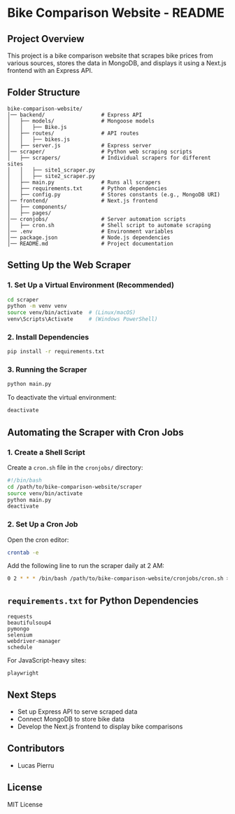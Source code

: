 # Bike Comparison Website - README

## Project Overview
This project is a bike comparison website that scrapes bike prices from various sources, stores the data in MongoDB, and displays it using a Next.js frontend with an Express API.

## Folder Structure
```
bike-comparison-website/
│── backend/                  # Express API
│   ├── models/               # Mongoose models
│   │   ├── Bike.js
│   ├── routes/               # API routes
│   │   ├── bikes.js
│   ├── server.js             # Express server
│── scraper/                  # Python web scraping scripts
│   ├── scrapers/             # Individual scrapers for different sites
│   │   ├── site1_scraper.py
│   │   ├── site2_scraper.py
│   ├── main.py               # Runs all scrapers
│   ├── requirements.txt      # Python dependencies
│   ├── config.py             # Stores constants (e.g., MongoDB URI)
│── frontend/                 # Next.js frontend
│   ├── components/           
│   ├── pages/                
│── cronjobs/                 # Server automation scripts
│   ├── cron.sh               # Shell script to automate scraping
│── .env                      # Environment variables
│── package.json              # Node.js dependencies
│── README.md                 # Project documentation
```

## Setting Up the Web Scraper
### 1. Set Up a Virtual Environment (Recommended)
```bash
cd scraper
python -m venv venv
source venv/bin/activate  # (Linux/macOS)
venv\Scripts\Activate     # (Windows PowerShell)
```

### 2. Install Dependencies
```bash
pip install -r requirements.txt
```

### 3. Running the Scraper
```bash
python main.py
```
To deactivate the virtual environment:
```bash
deactivate
```

## Automating the Scraper with Cron Jobs
### 1. Create a Shell Script
Create a `cron.sh` file in the `cronjobs/` directory:
```bash
#!/bin/bash
cd /path/to/bike-comparison-website/scraper
source venv/bin/activate
python main.py
deactivate
```

### 2. Set Up a Cron Job
Open the cron editor:
```bash
crontab -e
```
Add the following line to run the scraper daily at 2 AM:
```bash
0 2 * * * /bin/bash /path/to/bike-comparison-website/cronjobs/cron.sh >> /path/to/logfile.log 2>&1
```

## `requirements.txt` for Python Dependencies
```
requests
beautifulsoup4
pymongo
selenium
webdriver-manager
schedule
```

For JavaScript-heavy sites:
```
playwright
```

## Next Steps
- Set up Express API to serve scraped data
- Connect MongoDB to store bike data
- Develop the Next.js frontend to display bike comparisons

## Contributors
- Lucas Pierru

## License
MIT License

